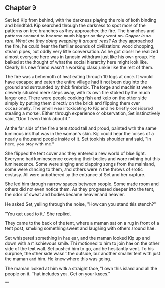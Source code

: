 

## Chapter 9


Set led Kip from behind, with the darkness playing the role of both binding and blindfold. Kip searched through the darkness to spot more of the patterns on tree branches as they approached the fire. The branches and patterns seemed to become much bigger as they went on. *Copper is so rare. What are they doing wrapping it around trees?* As they approached the fire, he could hear the familiar sounds of civilizatiom: wood chopping, steam pipes, but oddly very little conversation. As he got closer he realized almost everyone here was in kanosin withdraw just like his own group. He balked at the thought of what the social hierarchy here might look like. Clearly his new friend wasn't a working class junkie like the rest of them.

The fire was a behemoth of heat eating through 10 logs at once. It would have escaped and eaten the entire village had it not been dug into the ground and surrounded by thick firebrick. The forge and machinist were cleverly situated mere steps away, with its own fire stoked by the much larger one. There were people cooking fish and kelp on the other side simply by putting them directly on the brick and flipping them over occasionally. The smell was intoxicating to Kip and he briefly considered stealing a morsel. Either through experience or observation, Set instinctively said, "Don't even think about it."

At the far side of the fire a tent stood tall and proud, painted with the same luminous ink that was in the woman's skin. Kip could hear the noises of a nearly a thousand people inside of it. Set took his shoulder and said, "In here, you stay with me."

She flipped the tent cover and they entered a new world of blue light. Everyone had luminescence covering their bodies and wore nothing but this luminescence. Some were singing and clapping songs from the mainland, some were dancing to them, and others were in the throws of erotic ecstasy. All were unbothered by the entrance of Set and her capture.

She led him through narrow spaces between people. Some made room and others did not even notice them. As they progressed deeper into the tent, the odor of sweat and bodies became heavier and heavier.

He asked Set, yelling through the noise, "How can you stand this stench?"

"You get used to it," She replied.

They came to the back of the tent, where a maman sat on a rug in front of a tent post, smoking something sweet and laughing with others around hae.

Set whispered something in hae ear, and the maman looked Kip up and down with a mischievous smile. Thi motioned to him to join hae on the other side of the tent wall. Set pushed him to go, and he hesitantly went. To his surprise, the other side wasn't the outside, but another smaller tent with just the maman and him. He knew where this was going.

The maman looked at him with a straight face, "I own this island and all the people on it. That includes you. Get on your knees."

""
